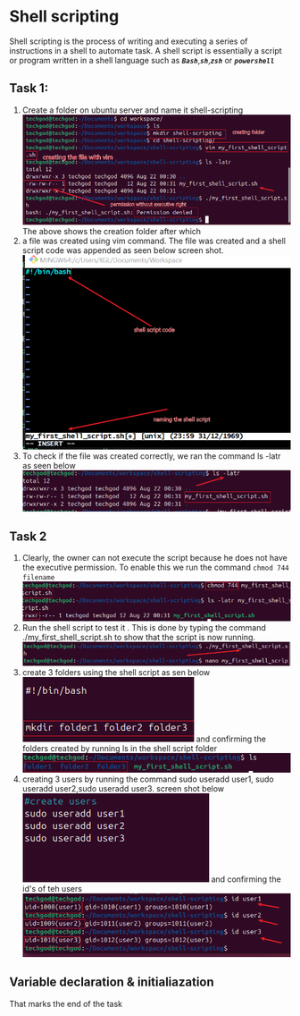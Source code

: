  # Shell scripting

 Shell scripting is the process of writing and executing a series of instructions in a shell to automate task.
 A shell script is essentially a script or program written in a shell language such as ***`Bash`***,***`sh`***,***`zsh`*** or ***`powershell`***

Task 1:
--
1. Create a folder on ubuntu server and name it shell-scripting
![shell scripting intro](./img/9.4.png)
The above shows the creation folder after which
2. a file was created using vim command. The file was created and a shell script code was appended as seen below screen shot. ![adding shebang](./img/9.1.shell.png)
3. To check if the file was created correctly, we ran the command ls -latr as seen below
![running ls -latr commnd](./img/9.5.png)

Task 2
--
1. Clearly, the owner can not execute the script because he does not have the executive permission. To enable this we run the command `chmod 744 filename`
![enabling execution permission for owner](./img/9.6.png)
2. Run the shell script to test it . This is done by typing the command ./my_first_shell_script.sh to show that the script is now running.
![testing the shell script](./img/9.7.png)
3. create 3 folders using the shell script as sen below
![shell script](./img/9.8.png) and confirming the folders created by running ls in the shell script folder
![confirming folder](./img/9.9.png)
4. creating 3 users by running the command sudo useradd user1, sudo useradd user2,sudo useradd user3. screen shot below
![creating users](./img/9.10.png) and confirming the id's of teh users ![confirming users](./img/9.11.png)

## Variable declaration & initialiazation

That marks the end of the task